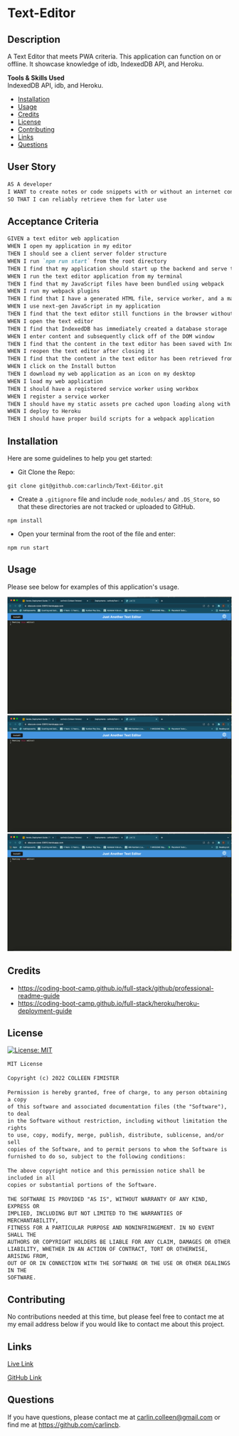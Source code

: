 # Text-Editor

## Description

A Text Editor that meets PWA criteria. This application can function on or offline. It showcase knowledge of idb, IndexedDB API, and Heroku.

**Tools & Skills Used**<br>
IndexedDB API, idb, and Heroku.

- [Installation](#installation)
- [Usage](#usage)
- [Credits](#credits)
- [License](#license)
- [Contributing](#contributing)
- [Links](#links)
- [Questions](#questions)

## User Story

```md
AS A developer
I WANT to create notes or code snippets with or without an internet connection
SO THAT I can reliably retrieve them for later use
```

## Acceptance Criteria

```md
GIVEN a text editor web application
WHEN I open my application in my editor
THEN I should see a client server folder structure
WHEN I run `npm run start` from the root directory
THEN I find that my application should start up the backend and serve the client
WHEN I run the text editor application from my terminal
THEN I find that my JavaScript files have been bundled using webpack
WHEN I run my webpack plugins
THEN I find that I have a generated HTML file, service worker, and a manifest file
WHEN I use next-gen JavaScript in my application
THEN I find that the text editor still functions in the browser without errors
WHEN I open the text editor
THEN I find that IndexedDB has immediately created a database storage
WHEN I enter content and subsequently click off of the DOM window
THEN I find that the content in the text editor has been saved with IndexedDB
WHEN I reopen the text editor after closing it
THEN I find that the content in the text editor has been retrieved from our IndexedDB
WHEN I click on the Install button
THEN I download my web application as an icon on my desktop
WHEN I load my web application
THEN I should have a registered service worker using workbox
WHEN I register a service worker
THEN I should have my static assets pre cached upon loading along with subsequent pages and static assets
WHEN I deploy to Heroku
THEN I should have proper build scripts for a webpack application
```

## Installation

Here are some guidelines to help you get started:

- Git Clone the Repo:

```
git clone git@github.com:carlincb/Text-Editor.git
```

- Create a `.gitignore` file and include `node_modules/` and `.DS_Store`, so that these directories are not tracked or uploaded to GitHub.

```
npm install
```

- Open your terminal from the root of the file and enter:

```
npm run start
```

## Usage

Please see below for examples of this application's usage.

![1](assets/1.png)
![2](assets/1.png)
![3](assets/1.png)

## Credits

- https://coding-boot-camp.github.io/full-stack/github/professional-readme-guide
- https://coding-boot-camp.github.io/full-stack/heroku/heroku-deployment-guide

## License

[![License: MIT](https://img.shields.io/badge/License-MIT-yellow.svg)](https://opensource.org/licenses/MIT)<br/>

    MIT License

    Copyright (c) 2022 COLLEEN FIMISTER

    Permission is hereby granted, free of charge, to any person obtaining a copy
    of this software and associated documentation files (the "Software"), to deal
    in the Software without restriction, including without limitation the rights
    to use, copy, modify, merge, publish, distribute, sublicense, and/or sell
    copies of the Software, and to permit persons to whom the Software is
    furnished to do so, subject to the following conditions:

    The above copyright notice and this permission notice shall be included in all
    copies or substantial portions of the Software.

    THE SOFTWARE IS PROVIDED "AS IS", WITHOUT WARRANTY OF ANY KIND, EXPRESS OR
    IMPLIED, INCLUDING BUT NOT LIMITED TO THE WARRANTIES OF MERCHANTABILITY,
    FITNESS FOR A PARTICULAR PURPOSE AND NONINFRINGEMENT. IN NO EVENT SHALL THE
    AUTHORS OR COPYRIGHT HOLDERS BE LIABLE FOR ANY CLAIM, DAMAGES OR OTHER
    LIABILITY, WHETHER IN AN ACTION OF CONTRACT, TORT OR OTHERWISE, ARISING FROM,
    OUT OF OR IN CONNECTION WITH THE SOFTWARE OR THE USE OR OTHER DEALINGS IN THE
    SOFTWARE.

## Contributing

No contributions needed at this time, but please feel free to contact me at my email address below if you would like to contact me about this project.

## Links

[Live Link](https://obscure-cove-33610.herokuapp.com/)

[GitHub Link](https://github.com/carlincb/Text-Editor)

## Questions

If you have questions, please contact me at carlin.colleen@gmail.com or find me at https://github.com/carlincb.
